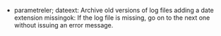 * parametreler;
dateext: Archive old versions of log files adding a date extension
missingok:  If the log file is missing, go on to the next one without issuing 
an error message.
